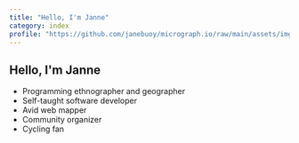 ```yaml
---
title: "Hello, I'm Janne"
category: index
profile: "https://github.com/janebuoy/micrograph.io/raw/main/assets/img/profile.jpg"
---
```


## Hello, I'm Janne

- Programming ethnographer and geographer
- Self-taught software developer
- Avid web mapper
- Community organizer 
- Cycling fan
